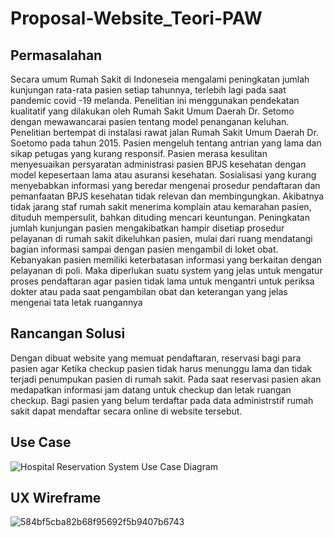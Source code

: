 # Proposal-Website_Teori-PAW

## Permasalahan
Secara umum Rumah Sakit di Indoneseia mengalami peningkatan jumlah kunjungan rata-rata pasien setiap tahunnya, terlebih lagi pada saat pandemic covid -19 melanda. Penelitian ini menggunakan pendekatan kualitatif yang dilakukan oleh Rumah Sakit Umum Daerah Dr. Setomo dengan mewawancarai pasien  tentang model penanganan keluhan. Penelitian bertempat di instalasi rawat jalan Rumah Sakit Umum Daerah Dr. Soetomo pada tahun 2015. Pasien mengeluh tentang antrian yang lama dan sikap petugas yang kurang responsif. Pasien merasa kesulitan menyesuaikan persyaratan administrasi pasien BPJS kesehatan dengan model kepesertaan lama atau asuransi kesehatan. Sosialisasi yang kurang menyebabkan informasi yang beredar mengenai prosedur pendaftaran dan pemanfaatan BPJS kesehatan tidak relevan dan membingungkan. Akibatnya tidak jarang staf rumah sakit menerima komplain atau kemarahan pasien, dituduh mempersulit, bahkan dituding mencari keuntungan. Peningkatan jumlah kunjungan pasien mengakibatkan hampir disetiap prosedur pelayanan di rumah sakit dikeluhkan pasien, mulai dari ruang mendatangi bagian informasi sampai dengan pasien mengambil di loket obat. Kebanyakan pasien memiliki keterbatasan informasi yang berkaitan dengan pelayanan di poli. Maka diperlukan suatu system yang jelas untuk mengatur proses pendaftaran agar pasien tidak lama untuk mengantri untuk periksa dokter atau pada saat pengambilan obat dan keterangan yang jelas mengenai tata letak ruangannya

## Rancangan Solusi
Dengan dibuat website yang memuat pendaftaran, reservasi bagi para pasien agar Ketika checkup pasien tidak harus menunggu lama dan tidak terjadi penumpukan pasien di rumah sakit. Pada saat reservasi pasien akan medapatkan informasi jam datang untuk checkup dan letak ruangan checkup. Bagi pasien yang belum terdaftar pada data administrstif rumah sakit dapat mendaftar secara online di website tersebut.   

## Use Case
![Hospital Reservation System Use Case Diagram](https://user-images.githubusercontent.com/101171434/190048715-8cfc7bb0-53eb-4478-bc8c-fadb7032d4a2.jpg)

## UX Wireframe
![584bf5cba82b68f95692f5b9407b6743](https://user-images.githubusercontent.com/101171434/190305857-5cf1fb78-ef0b-46df-9192-c1d5b2a11b77.jpg)

